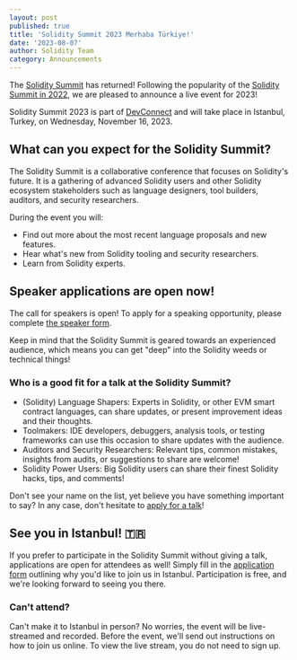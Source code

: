 ```yaml
---
layout: post
published: true
title: 'Solidity Summit 2023 Merhaba Türkiye!'
date: '2023-08-07'
author: Solidity Team
category: Announcements
---
```


The [Solidity Summit](/summit/) has returned! Following the popularity of the [Solidity Summit in 2022](/blog/2022/05/03/solidity-summit-2022-recap/), we are pleased to announce a live event for 2023!

Solidity Summit 2023 is part of [DevConnect](https://devconnect.org/) and will take place in Istanbul, Turkey, on Wednesday, November 16, 2023.

## What can you expect for the Solidity Summit?

The Solidity Summit is a collaborative conference that focuses on Solidity's future. It is a gathering of advanced Solidity users and other Solidity ecosystem stakeholders such as language designers, tool builders, auditors, and security researchers.

During the event you will:
- Find out more about the most recent language proposals and new features.
- Hear what's new from Solidity tooling and security researchers.
- Learn from Solidity experts.

## Speaker applications are open now!
The call for speakers is open! To apply for a speaking opportunity, please complete [the speaker form](https://cryptpad.fr/form/#/2/form/view/GMGhskSUobJs5pg5ZZ-l0I75kfVKdvIR0L-B0DSDxRk/).

Keep in mind that the Solidity Summit is geared towards an experienced audience, which means you can get "deep" into the Solidity weeds or technical things!

### Who is a good fit for a talk at the Solidity Summit?

- (Solidity) Language Shapers: Experts in Solidity, or other EVM smart contract languages, can share updates, or present improvement ideas and their thoughts.
- Toolmakers: IDE developers, debuggers, analysis tools, or testing frameworks can use this occasion to share updates with the audience.
- Auditors and Security Researchers: Relevant tips, common mistakes, insights from audits, or suggestions to share are welcome!
- Solidity Power Users: Big Solidity users can share their finest Solidity hacks, tips, and comments!

Don't see your name on the list, yet believe you have something important to say? In any case, don't hesitate to [apply for a talk](https://cryptpad.fr/form/#/2/form/view/GMGhskSUobJs5pg5ZZ-l0I75kfVKdvIR0L-B0DSDxRk/)!

## See you in Istanbul! 🇹🇷

If you prefer to participate in the Solidity Summit without giving a talk, applications are open for attendees as well! Simply fill in the [application form](https://cryptpad.fr/form/#/2/form/view/xfCGeeNLIlraxzc46U2fLxAGpbTnlVakiM+18kZJcuI/) outlining why you'd like to join us in Istanbul. Participation is free, and we're looking forward to seeing you there.

### Can't attend?

Can't make it to Istanbul in person? No worries, the event will be live-streamed and recorded. Before the event, we'll send out instructions on how to join us online. To view the live stream, you do not need to sign up.
